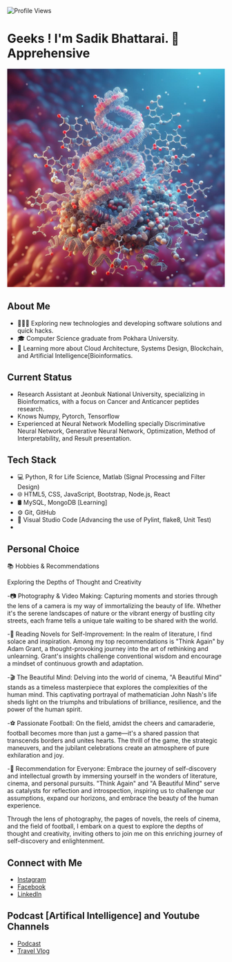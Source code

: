 ![Profile Views](https://komarev.com/ghpvc/?username=Sadik90)

# Geeks ! I'm Sadik Bhattarai. 👋 Apprehensive 

![Profile Picture](https://github.com/Sadik90/Sadik90/blob/main/OIG4.jpg)

## About Me
- 👨🏻‍💻 Exploring new technologies and developing software solutions and quick hacks.
- 🎓 Computer Science graduate from Pokhara University.
- 🌱 Learning more about Cloud Architecture, Systems Design, Blockchain, and Artificial Intelligence[Bioinformatics.

## Current Status

- Research Assistant at Jeonbuk National University, specializing in Bioinformatics, with a focus on Cancer and Anticancer peptides research.
- Knows Numpy, Pytorch, Tensorflow 
- Experienced at Neural Network Modelling specially Discriminative Neural Network, Generative Neural Network, Optimization, Method of Interpretability, and Result presentation.


## Tech Stack
- 💻 Python, R for Life Science,  Matlab (Signal Processing and Filter Design)
- 🌐 HTML5, CSS, JavaScript, Bootstrap, Node.js, React
- 🛢 MySQL, MongoDB [Learning] 
- ⚙️ Git, GitHub
- 🔧 Visual Studio Code [Advancing the use of Pylint, flake8, Unit Test)
- 

## Personal Choice 
📚 Hobbies & Recommendations

Exploring the Depths of Thought and Creativity

-📷 Photography & Video Making: Capturing moments and stories through the lens of a camera is my way of immortalizing the beauty of life. Whether it's the serene landscapes of nature or the vibrant energy of bustling city streets, each frame tells a unique tale waiting to be shared with the world.

-📖 Reading Novels for Self-Improvement: In the realm of literature, I find solace and inspiration. Among my top recommendations is "Think Again" by Adam Grant, a thought-provoking journey into the art of rethinking and unlearning. Grant's insights challenge conventional wisdom and encourage a mindset of continuous growth and adaptation.

-🎬 The Beautiful Mind: Delving into the world of cinema, "A Beautiful Mind" stands as a timeless masterpiece that explores the complexities of the human mind. This captivating portrayal of mathematician John Nash's life sheds light on the triumphs and tribulations of brilliance, resilience, and the power of the human spirit.

-⚽ Passionate Football: On the field, amidst the cheers and camaraderie, football becomes more than just a game—it's a shared passion that transcends borders and unites hearts. The thrill of the game, the strategic maneuvers, and the jubilant celebrations create an atmosphere of pure exhilaration and joy.

-🌟 Recommendation for Everyone: Embrace the journey of self-discovery and intellectual growth by immersing yourself in the wonders of literature, cinema, and personal pursuits. "Think Again" and "A Beautiful Mind" serve as catalysts for reflection and introspection, inspiring us to challenge our assumptions, expand our horizons, and embrace the beauty of the human experience.

Through the lens of photography, the pages of novels, the reels of cinema, and the field of football, I embark on a quest to explore the depths of thought and creativity, inviting others to join me on this enriching journey of self-discovery and enlightenment.

## Connect with Me
- [Instagram](https://www.instagram.com/protein_engineer/) 
- [Facebook](https://www.facebook.com/sadikbhattarai)
- [LinkedIn](https://www.linkedin.com/)

## Podcast [Artifical Intelligence] and Youtube Channels
- [Podcast](https://podcasters.spotify.com/pod/show/sadik-bhattarai/)
- [Travel Vlog](https://www.youtube.com/@peace4735/videos/)
